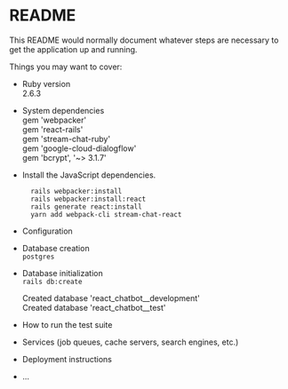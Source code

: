 # README

This README would normally document whatever steps are necessary to get the
application up and running.

Things you may want to cover:

* Ruby version  
  2.6.3

* System dependencies  
  gem 'webpacker'  
  gem 'react-rails'  
  gem 'stream-chat-ruby'  
  gem 'google-cloud-dialogflow'  
  gem 'bcrypt', '~> 3.1.7'

* Install the JavaScript dependencies.
  ```
    rails webpacker:install  
    rails webpacker:install:react  
    rails generate react:install   
    yarn add webpack-cli stream-chat-react
    ```

* Configuration

* Database creation  
  `postgres`

* Database initialization  
  `rails db:create`
   
   Created database 'react_chatbot__development'  
   Created database 'react_chatbot__test'

* How to run the test suite

* Services (job queues, cache servers, search engines, etc.)

* Deployment instructions

* ...
